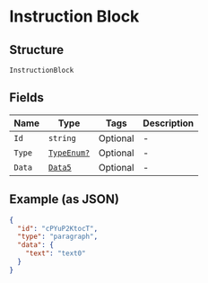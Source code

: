 
# Instruction Block

## Structure

`InstructionBlock`

## Fields

| Name | Type | Tags | Description |
|  --- | --- | --- | --- |
| `Id` | `string` | Optional | - |
| `Type` | [`TypeEnum?`](../../doc/models/type-enum.md) | Optional | - |
| `Data` | [`Data5`](../../doc/models/data-5.md) | Optional | - |

## Example (as JSON)

```json
{
  "id": "cPYuP2KtocT",
  "type": "paragraph",
  "data": {
    "text": "text0"
  }
}
```

